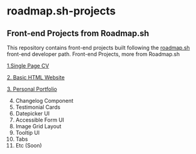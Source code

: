# roadmap.sh-projects
## Front-end Projects from Roadmap.sh
This repository contains front-end projects built following the [roadmap.sh](https://roadmap.sh/) front-end developer path.
Front-end Projects, more from Roadmap.sh

[1.Single Page CV ](https://roadmap.sh/projects/single-page-cv)

[2. Basic HTML Website](https://roadmap.sh/projects/basic-html-website)

[3. Personal Portfolio](https://roadmap.sh/projects/portfolio-website)

4. Changelog Component
5. Testimonial Cards
6. Datepicker UI
7. Accessible Form UI
8. Image Grid Layout
9. Tooltip UI
10. Tabs
11. Etc (Soon)
